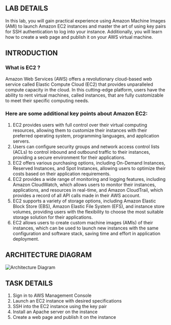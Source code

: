 <H2> LAB DETAILS </h2>

In this lab, you will gain practical experience using Amazon Machine Images (AMI) to launch Amazon EC2 instances and master the art of using key pairs for SSH authentication to log into your instance. Additionally, you will learn how to create a web page and publish it on your AWS virtual machine.

<h2> INTRODUCTION </h2>

<H3> What is EC2 ? </H3>

Amazon Web Services (AWS) offers a revolutionary cloud-based web service called Elastic Compute Cloud (EC2) that provides unparalleled compute capacity in the cloud. In this cutting-edge platform, users have the ability to rent virtual machines, called instances, that are fully customizable to meet their specific computing needs.

<H3> Here are some additional key points about Amazon EC2: </H3>

<ol>
  
 <li> EC2 provides users with full control over their virtual computing resources, allowing them to customize their instances with their preferred operating system, programming languages, and application servers. </li>
  
 <li> Users can configure security groups and network access control lists (ACLs) to control inbound and outbound traffic to their instances, providing a secure environment for their applications. </li>
  
 <li> EC2 offers various purchasing options, including On-Demand Instances, Reserved Instances, and Spot Instances, allowing users to optimize their costs based on their application requirements. </li>
  
 <li> EC2 provides a wide range of monitoring and logging features, including Amazon CloudWatch, which allows users to monitor their instances, applications, and resources in real-time, and Amazon CloudTrail, which provides a record of all API calls made in their AWS account. </li>
  
 <li> EC2 supports a variety of storage options, including Amazon Elastic Block Store (EBS), Amazon Elastic File System (EFS), and instance store volumes, providing users with the flexibility to choose the most suitable storage solution for their applications. </li>
  
 <li> EC2 allows users to create custom machine images (AMIs) of their instances, which can be used to launch new instances with the same configuration and software stack, saving time and effort in application deployment. </li>

</ol>



<H2> ARCHITECTURE DIAGRAM </h2>


![Architecture Diagram](https://github.com/user-attachments/assets/bc0b8ffc-d443-47ba-ac82-9516fef2f907)


<h2> TASK DETAILS </h2>

<ol>

<li> Sign in to AWS Management Console </li>
<li> Launch an EC2 instance with desired specifications </li>
<li> SSH into the EC2 instance using the key pair </li>
<li> Install an Apache server on the instance </li>
<li> Create a web page and publish it on the instance</li>
  
</ol>

